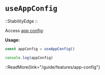 # `useAppConfig`

::StabilityEdge
::

Access [app config](/guide/features/app-config):

**Usage:**

```js
const appConfig = useAppConfig()

console.log(appConfig)
```

::ReadMore{link="/guide/features/app-config"}
